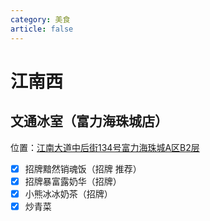 ```yaml
---
category: 美食
article: false
---
```


# 江南西

## 文通冰室（富力海珠城店）

<span class="icon iconfont icon-locate"></span> 位置：<a href="https://ditu.amap.com/place/B0FFLPKFJS" target="_blank">江南大道中后街134号富力海珠城A区B2层</a>

- [x] 招牌黯然销魂饭（招牌 推荐）
- [x] 招牌暴富露奶华（招牌）
- [x] 小熊冰冰奶茶（招牌）
- [x] 炒青菜
